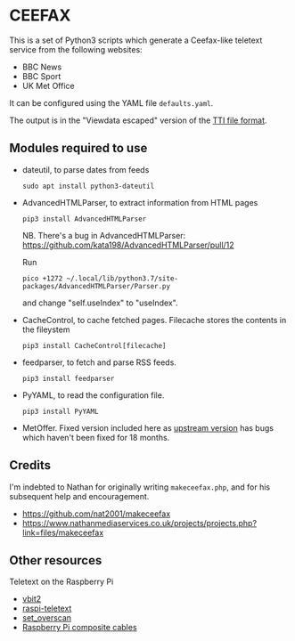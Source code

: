# CEEFAX

This is a set of Python3 scripts which generate a Ceefax-like teletext
service from the following websites:

* BBC News
* BBC Sport
* UK Met Office

It can be configured using the YAML file `defaults.yaml`.

The output is in the "Viewdata escaped" version of the [TTI file
format](https://zxnet.co.uk/teletext/documents/ttiformat.pdf).

## Modules required to use

* dateutil, to parse dates from feeds

      sudo apt install python3-dateutil

* AdvancedHTMLParser, to extract information from HTML pages

      pip3 install AdvancedHTMLParser

  NB. There's a bug in AdvancedHTMLParser:
  https://github.com/kata198/AdvancedHTMLParser/pull/12
  
  Run
  ```
  pico +1272 ~/.local/lib/python3.7/site-packages/AdvancedHTMLParser/Parser.py
  ```
  and change "self.useIndex" to "useIndex".


* CacheControl, to cache fetched pages.  Filecache stores the contents
  in the fileystem
  
      pip3 install CacheControl[filecache]
      
* feedparser, to fetch and parse RSS feeds.

      pip3 install feedparser

* PyYAML, to read the configuration file.

      pip3 install PyYAML

* MetOffer. Fixed version included here as
  [upstream version](https://github.com/sludgedesk/metoffer)
  has bugs which haven't been fixed for 18 months.

## Credits

I'm indebted to Nathan for originally writing `makeceefax.php`, and
for his subsequent help and encouragement.

* https://github.com/nat2001/makeceefax
* https://www.nathanmediaservices.co.uk/projects/projects.php?link=files/makeceefax

## Other resources

Teletext on the Raspberry Pi

* [vbit2](https://github.com/peterkvt80/vbit2)
* [raspi-teletext](https://github.com/ali1234/raspi-teletext/)
* [set_overscan](https://github.com/ukscone/set_overscan)
* [Raspberry Pi composite
  cables](https://uk.rs-online.com/web/p/products/8326278/)

  
